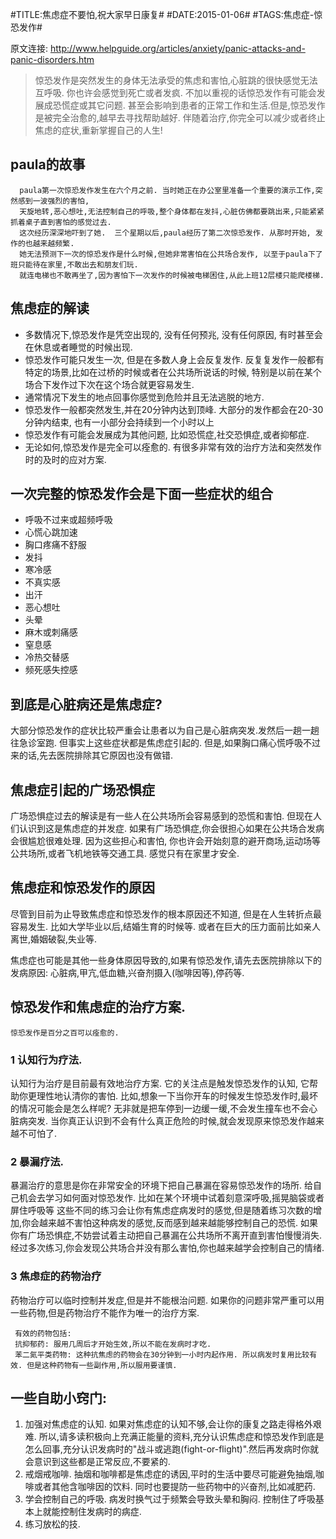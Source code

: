 #TITLE:焦虑症不要怕,祝大家早日康复#
#DATE:2015-01-06#
#TAGS:焦虑症-惊恐发作#

原文连接: <http://www.helpguide.org/articles/anxiety/panic-attacks-and-panic-disorders.htm>

> 惊恐发作是突然发生的身体无法承受的焦虑和害怕,心脏跳的很快感觉无法互呼吸. 你也许会感觉到死亡或者发疯. 不加以重视的话惊恐发作有可能会发展成恐慌症或其它问题. 甚至会影响到患者的正常工作和生活.但是,惊恐发作是被完全治愈的,越早去寻找帮助越好. 伴随着治疗,你完全可以减少或者终止焦虑的症状,重新掌握自己的人生!
 
## paula的故事
     
      paula第一次惊恐发作发生在六个月之前. 当时她正在办公室里准备一个重要的演示工作,突然感到一波强烈的害怕,
      天旋地转,恶心想吐,无法控制自己的呼吸,整个身体都在发抖,心脏仿佛都要跳出来,只能紧紧抓着桌子直到害怕的感觉过去. 
      这次经历深深地吓到了她.  三个星期以后,paula经历了第二次惊恐发作. 从那时开始, 发作的也越来越频繁. 
      她无法预测下一次的惊恐发作是什么时候,但她非常害怕在公共场合发作, 以至于paula下了班只能待在家里,不敢出去和朋友们玩. 
      就连电梯也不敢再坐了,因为害怕下一次发作的时候被电梯困住,从此上班12层楼只能爬楼梯.
     
## 焦虑症的解读     
* 多数情况下,惊恐发作是凭空出现的, 没有任何预兆, 没有任何原因, 有时甚至会在休息或者睡觉的时候出现. 
* 惊恐发作可能只发生一次, 但是在多数人身上会反复发作. 反复复发作一般都有特定的场景,比如在过桥的时候或者在公共场所说话的时候, 特别是以前在某个场合下发作过下次在这个场合就更容易发生. 
* 通常情况下发生的地点回事你感觉到危险并且无法逃脱的地方. 
* 惊恐发作一般都突然发生,并在20分钟内达到顶峰. 大部分的发作都会在20-30分钟内结束, 也有一小部分会持续到一个小时以上
* 惊恐发作有可能会发展成为其他问题, 比如恐慌症,社交恐惧症,或者抑郁症. 
* 无论如何,惊恐发作是完全可以痊愈的. 有很多非常有效的治疗方法和突然发作时的及时的应对方案.

## 一次完整的惊恐发作会是下面一些症状的组合
* 呼吸不过来或超频呼吸
* 心慌心跳加速 
* 胸口疼痛不舒服 
* 发抖
* 寒冷感
* 不真实感
* 出汗
* 恶心想吐
* 头晕
* 麻木或刺痛感 
* 窒息感 
* 冷热交替感 
* 频死感失控感
     
## 到底是心脏病还是焦虑症?
大部分惊恐发作的症状比较严重会让患者以为自己是心脏病突发.发然后一趟一趟往急诊室跑. 但事实上这些症状都是焦虑症引起的. 但是,如果胸口痛心慌呼吸不过来的话,先去医院排除其它原因也没有做错.
      
## 焦虑症引起的广场恐惧症
广场恐惧症过去的解读是有一些人在公共场所会容易感到的恐慌和害怕.  但现在人们认识到这是焦虑症的并发症. 如果有广场恐惧症,你会很担心如果在公共场合发病会很尴尬很难处理. 因为这些担心和害怕, 你也许会开始刻意的避开商场,运动场等公共场所,或者飞机地铁等交通工具. 感觉只有在家里才安全.

## 焦虑症和惊恐发作的原因
     
尽管到目前为止导致焦虑症和惊恐发作的根本原因还不知道, 但是在人生转折点最容易发生. 比如大学毕业以后,结婚生育的时候等.  或者在巨大的压力面前比如亲人离世,婚姻破裂,失业等.

焦虑症也可能是其他一些身体原因导致的,如果有惊恐发作,请先去医院排除以下的发病原因: 心脏病,甲亢,低血糖,兴奋剂摄入(咖啡因等),停药等.


## 惊恐发作和焦虑症的治疗方案.
`惊恐发作是百分之百可以痊愈的.`
### 1 认知行为疗法.
认知行为治疗是目前最有效地治疗方案. 它的关注点是触发惊恐发作的认知, 它帮助你更理性地认清你的害怕. 比如,想象一下当你开车的时候发生惊恐发作时,最坏的情况可能会是怎么样呢? 无非就是把车停到一边缓一缓,不会发生撞车也不会心脏病突发.  当你真正认识到不会有什么真正危险的时候,就会发现原来惊恐发作越来越不可怕了.

### 2 暴漏疗法.
暴漏治疗的意思是你在非常安全的环境下把自己暴漏在容易惊恐发作的场所.  给自己机会去学习如何面对惊恐发作. 比如在某个环境中试着刻意深呼吸,摇晃脑袋或者屏住呼吸等 这些不同的练习会让你有焦虑症病发时的感觉,但是随着练习次数的增加,你会越来越不害怕这种病发的感觉,反而感到越来越能够控制自己的恐慌. 如果你有广场恐惧症,不妨尝试着主动把自己暴漏在公共场所不离开直到害怕慢慢消失. 经过多次练习,你会发现公共场合并没有那么害怕,你也越来越学会控制自己的情绪.
	 
### 3 焦虑症的药物治疗
药物治疗可以临时控制并发症,但是并不能根治问题. 如果你的问题非常严重可以用一些药物,但是药物治疗不能作为唯一的治疗方案.

     有效的药物包括: 
     抗抑郁药: 服用几周后才开始生效,所以不能在发病时才吃.
     苯二氮平类药物: 这种抗焦虑的药物会在30分钟到一小时内起作用. 所以病发时复用比较有效. 但是这种药物有一些副作用,所以服用要谨慎.
	 
	 
## 一些自助小窍门:
1. 加强对焦虑症的认知. 如果对焦虑症的认知不够,会让你的康复之路走得格外艰难. 所以,请多读积极向上充满正能量的资料,充分认识焦虑症和惊恐发作到底是怎么回事,充分认识发病时的"战斗或逃跑(fight-or-flight)".然后再发病时你就会意识到这些都是正常反应,不要紧的.
2. 戒烟戒咖啡. 抽烟和咖啡都是焦虑症的诱因,平时的生活中要尽可能避免抽烟,咖啡或者其他含咖啡因的饮料. 同时也要提防一些药物中的兴奋剂,比如减肥药.
3. 学会控制自己的呼吸. 病发时换气过于频繁会导致头晕和胸闷. 控制住了呼吸基本上就能控制住发病时的病症.
4. 练习放松的技.

